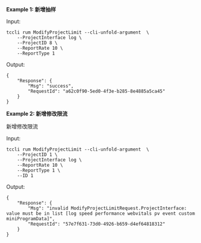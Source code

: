 **Example 1: 新增抽样**



Input: 

```
tccli rum ModifyProjectLimit --cli-unfold-argument  \
    --ProjectInterface log \
    --ProjectID 8 \
    --ReportRate 10 \
    --ReportType 1
```

Output: 
```
{
    "Response": {
        "Msg": "success",
        "RequestId": "a62c0f90-5ed0-4f3e-b285-8e4885a5ca45"
    }
}
```

**Example 2: 新增修改限流**

新增修改限流

Input: 

```
tccli rum ModifyProjectLimit --cli-unfold-argument  \
    --ProjectID 1 \
    --ProjectInterface log \
    --ReportRate 10 \
    --ReportType 1 \
    --ID 1
```

Output: 
```
{
    "Response": {
        "Msg": "invalid ModifyProjectLimitRequest.ProjectInterface: value must be in list [log speed performance webvitals pv event custom miniProgramData]",
        "RequestId": "57e7f631-73d0-4926-b659-d4ef64818312"
    }
}
```

